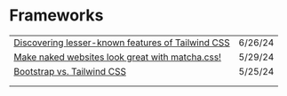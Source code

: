 # Frameworks

|                                                                                                                                                            |         |
| ---------------------------------------------------------------------------------------------------------------------------------------------------------- | ------- |
| [Discovering lesser-known features of Tailwind CSS](https://dev.to/junlow/discovering-lesser-known-features-of-tailwind-css-308c)                          | 6/26/24 |
| [Make naked websites look great with matcha.css!](https://app.daily.dev/posts/1AemgfJ0A?utm\_source=notification\&utm\_medium=email\&utm\_campaign=digest) | 5/29/24 |
| [Bootstrap vs. Tailwind CSS](https://dev.to/respect17/bootstrap-vs-tailwind-css-2ni4?context=digest)                                                       | 5/25/24 |
|                                                                                                                                                            |         |
|                                                                                                                                                            |         |
